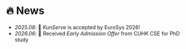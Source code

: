 # 🔥 News
- *2025.08*: 🎉 *KunServe* is accepted by EuroSys 2026!
- *2026.06*: 🎉 Received *Early Admission Offer* from CUHK CSE for PhD study
